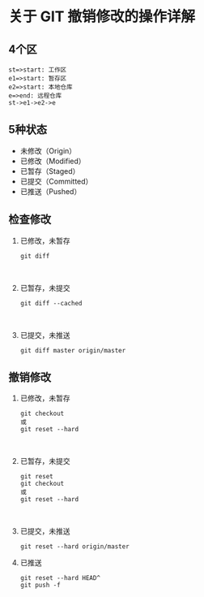 # 关于 GIT 撤销修改的操作详解

## 4个区

```flow
st=>start: 工作区
e1=>start: 暂存区
e2=>start: 本地仓库
e=>end: 远程仓库
st->e1->e2->e
```

## 5种状态

- 未修改（Origin）
- 已修改（Modified）
- 已暂存（Staged）
- 已提交（Committed）
- 已推送（Pushed）

## 检查修改

1. 已修改，未暂存

   ```shell
   git diff
   ```

   ​

2. 已暂存，未提交

   ```shell
   git diff --cached
   ```

   ​

3. 已提交，未推送

   ```shell
   git diff master origin/master
   ```

## 撤销修改

1. 已修改，未暂存

   ```shell
   git checkout
   或
   git reset --hard
   ```

   ​

2. 已暂存，未提交

   ```shell
   git reset
   git checkout
   或
   git reset --hard
   ```

   ​

3. 已提交，未推送

   ```shell
   git reset --hard origin/master
   ```

4. 已推送

   ```shell
   git reset --hard HEAD^
   git push -f
   ```

   ​
